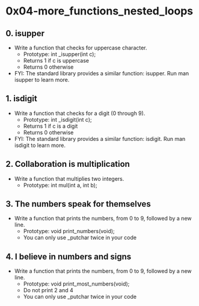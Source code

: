 # 0x04-more_functions_nested_loops
## 0. isupper
* Write a function that checks for uppercase character.
	* Prototype: int _isupper(int c);
	* Returns 1 if c is uppercase
	* Returns 0 otherwise
* FYI: The standard library provides a similar function: isupper. Run man isupper to learn more.

## 1. isdigit
* Write a function that checks for a digit (0 through 9).
	* Prototype: int _isdigit(int c);
	* Returns 1 if c is a digit
	* Returns 0 otherwise
* FYI: The standard library provides a similar function: isdigit. Run man isdigit to learn more.

## 2. Collaboration is multiplication
* Write a function that multiplies two integers.
	* Prototype: int mul(int a, int b);

## 3. The numbers speak for themselves
* Write a function that prints the numbers, from 0 to 9, followed by a new line.
	* Prototype: void print_numbers(void);
	* You can only use _putchar twice in your code

## 4. I believe in numbers and signs
* Write a function that prints the numbers, from 0 to 9, followed by a new line.
	* Prototype: void print_most_numbers(void);
	* Do not print 2 and 4
	* You can only use _putchar twice in your code
